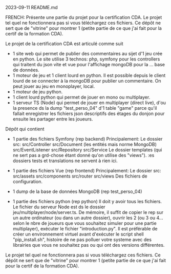 2023-09-11
README.md

FRENCH:
Présente une partie du projet pour la certification CDA.
Le projet tel quel ne fonctionnera pas si vous téléchargez ces fichiers. Ce dépôt ne sert que de "vitrine" pour montrer 1 (petite partie de ce que j'ai fait pour la certif de la formation CDA).

Le projet de la certification CDA est articulé comme suit
- 1 site web qui permet de publier des commentaires au sijet d'1 jeu crée en python.
  Le site utilise 3 technos:
    php, symfony pour les controllers qui traitent du json
    vite et vue pour l'affichage
    mongoDB pour la ... base de données.
- 1 moteur de jeu et 1 client lourd en python. Il est possible depuis le client lourd de se connecter à la mongoDB pour publier un commentaire. On peut jouer au jeu en monoplayer, local.
- 1 moteur de jeu python.
- 1 client lourd python qui permet de jouer en mono ou multiplayer.
- 1 serveur TS (Node) qui permet de jouer en multiplayer (direct live), d'ou la presence ds la dump "test_perso_04" d'1 table "game" parce qu'il fallait enregistrer les fichiers json descriptifs des étages du donjon pour ensuite les partager entre les joueurs.


Dépôt qui contient
- 1 partie des fichiers Symfony (rep backend)
  Principalement:
    Le dossier src:
      src/Controller
      src/Document (les entités mais norme MongoDB)
      src/EventListener
      src/Repository
      src/Service
    Le dossier templates (qui ne sert pas a grd-chose étant donné qu'on utilise des "views").
    :es dossiers tests et translations ne servent à rien ici.

- 1 partie des fichiers Vue (rep frontend)
  Principalement:
    Le dossier src:
      src/assets
      src/components
      src/router
      src/views
      Des fichiers de configuration.
- 1 dump de la base de données MongoDB (rep test_perso_04)

- 1 partie des fichiers python (rep python)
  Il doit y avoir tous les fichiers.
  Le fichier du serveur Node est ds le dossier jeu/multiplayer/node/server.ts.
  De mémoire, il suffit de copier le rep sur un autre ordinateur (ou dans un autre dossier), ouvrir les 2 (ou 3 ou 4... selon le nbre de joueurs que vous souhaitez simuler pour une partie multiplayer), exécuter le fichier "introduction.py".
  Il est préférable de créer un environnement virtuel avant d'exécuter le script shell "pip_install.sh", histoire de ne pas polluer votre systeme avec des librairies que vous ne souhaitez pas ou qui ont des versions différentes.

Le projet tel quel ne fonctionnera pas si vous téléchargez ces fichiers. Ce dépôt ne sert que de "vitrine" pour montrer 1 (petite partie de ce que j'ai fait pour la certif de la formation CDA).
